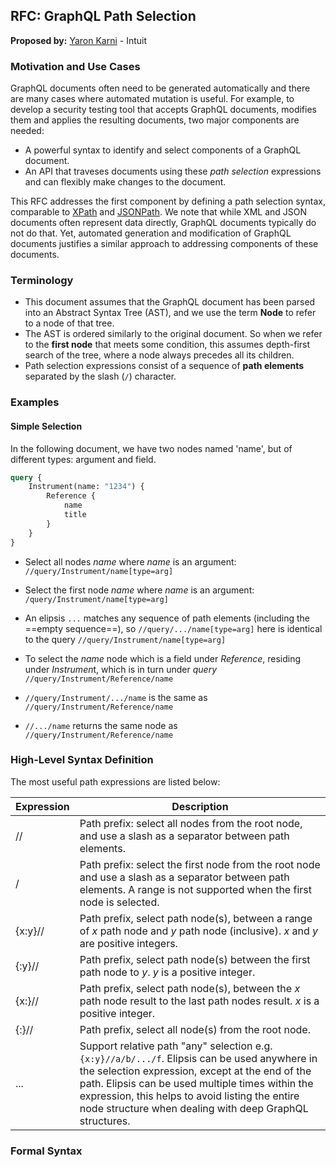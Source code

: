 ## RFC: GraphQL Path Selection

**Proposed by:** [Yaron Karni](mailto://yaron_kerni@intuit.com) - Intuit

### Motivation and Use Cases

GraphQL documents often need to be generated automatically and there are many cases where automated mutation is useful. For example, to develop a security testing tool that accepts GraphQL documents, modifies them and applies the resulting documents, two major components are needed:
* A powerful syntax to identify and select components of a GraphQL document.
* An API that traveses documents using these _path selection_ expressions and can flexibly make changes to the document.

This RFC addresses the first component by defining a path selection syntax, comparable to [XPath](https://www.w3.org/TR/xpath-30/) and [JSONPath](https://www.rfc-editor.org/rfc/rfc9535.txt). We note that while XML and JSON documents often represent data directly, GraphQL documents typically do not do that. Yet, automated generation and modification of GraphQL documents justifies a similar approach to addressing components of these documents.

### Terminology

* This document assumes that the GraphQL document has been parsed into an Abstract Syntax Tree (AST), and we use the term **Node** to refer to a node of that tree.
* The AST is ordered similarly to the original document. So when we refer to the **first node** that meets some condition, this assumes depth-first search of the tree, where a node always precedes all its children.
* Path selection expressions consist of a sequence of **path elements** separated by the slash (`/`) character.

### Examples

#### Simple Selection

In the following document, we have two nodes named 'name', but of different types: argument and field.

```graphql
query {
    Instrument(name: "1234") {
        Reference {
            name
            title
        }
    }
}
```

- Select all nodes *name* where *name* is an argument: `//query/Instrument/name[type=arg]`

- Select the first node *name* where *name* is an argument: `/query/Instrument/name[type=arg]`

- An elipsis `...` matches any sequence of path elements (including the ==empty sequence==), so `//query/.../name[type=arg]` here is identical to the query `//query/Instrument/name[type=arg]`
  
- To select the *name* node which is a field under *Reference*, residing under *Instrumen*t, which is in turn under *query* `//query/Instrument/Reference/name`

- `//query/Instrument/.../name` is the same as `//query/Instrument/Reference/name`  
  
- `//.../name` returns the same node as `//query/Instrument/Reference/name`

### High-Level Syntax Definition
The most useful path expressions are listed below:

| Expression | Description   |
|---------|---------------------------------------|
| //      | Path prefix: select all nodes from the root node, and use a slash as a separator between path elements.                            |
| /       | Path prefix: select the first node from the root node and use a slash as a separator between path elements.  A range is not supported when the first node is selected. |
| {x:y}// | Path prefix, select path node(s), between a range of *x* path node and *y* path node (inclusive). *x* and *y* are positive integers. |
| {:y}//  | Path prefix, select path node(s) between the first path node to *y*. *y* is a positive integer. |
| {x:}//  | Path prefix, select path node(s), between the *x* path node result to the last path nodes result. *x* is a positive integer. |
| {:}//   | Path prefix, select all node(s) from the root node. |
| ... | Support relative path "any" selection e.g. `{x:y}//a/b/.../f`.  Elipsis can be used anywhere in the selection expression, except at the end of the path. Elipsis can be used multiple times within the expression, this helps to avoid listing the entire node structure when dealing with deep GraphQL structures. |

### Formal Syntax
